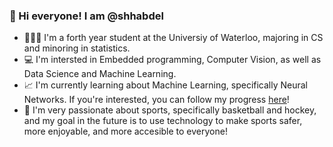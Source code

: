 ### 👋 Hi everyone! I am @shhabdel
- 👩🏽‍🎓 I'm a forth year student at the Universiy of Waterloo, majoring in CS and minoring in statistics.
- 💻 I'm intersted in Embedded programming, Computer Vision, as well as Data Science and Machine Learning.
- 📈 I'm currently learning about Machine Learning, specifically Neural Networks. If you're interested, you can follow my progress [here](shhabdel/learning-ml)! 
- 🏀 I'm very passionate about sports, specifically basketball and hockey, and my goal in the future is to use technology to make sports safer, more enjoyable, and more accesible to everyone!

<!---
shhabdel/shhabdel is a ✨ special ✨ repository because its `README.md` (this file) appears on your GitHub profile.
You can click the Preview link to take a look at your changes.
--->
